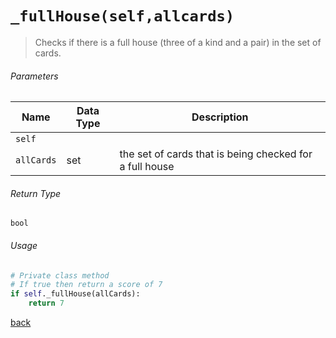 <!-- Method Name -->

# <code>_fullHouse(self,allcards)</code>

<!-- Method Description -->
> Checks if there is a full house (three of a kind and a pair) in the set of cards.

<!-- Parameters -->
###### Parameters
| Name       | Data Type | Description                                        |
| ---------- | --------- | -------------------------------------------------- |
| `self`     |           |                                                    |
| `allCards` | set       | the set of cards that is being checked for a full house |

<!-- Return Type -->
###### Return Type
`bool`

<!-- Method Example -->
###### Usage
```python
# Private class method
# If true then return a score of 7
if self._fullHouse(allCards):
    return 7
```
<!-- Back to className.md -->
<!-- The path in this link will be the one that is used for the component -->
[back](../HandScorer.md)
